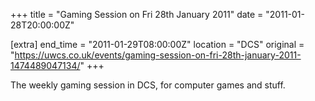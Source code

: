 +++
title = "Gaming Session on Fri 28th January 2011"
date = "2011-01-28T20:00:00Z"

[extra]
end_time = "2011-01-29T08:00:00Z"
location = "DCS"
original = "https://uwcs.co.uk/events/gaming-session-on-fri-28th-january-2011-1474489047134/"
+++

The weekly gaming session in DCS, for computer games and stuff.

